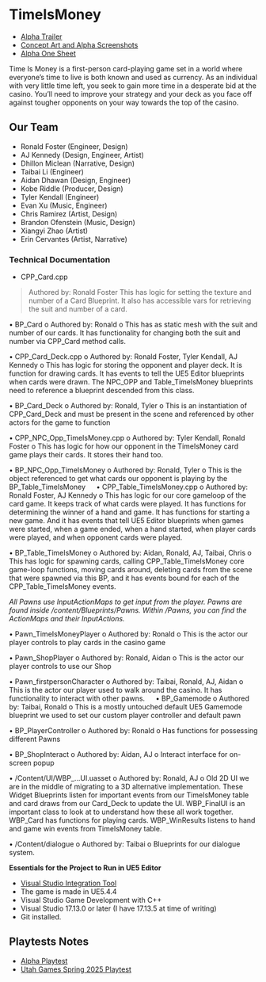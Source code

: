 # TimeIsMoney
* [Alpha Trailer](https://www.youtube.com/watch?v=C_mjkXX7HSU)
* [Concept Art and Alpha Screenshots](https://imgur.com/a/mBRoPgi)
* [Alpha One Sheet](https://imgur.com/a/Grtqsvg)

Time Is Money is a first-person card-playing game set in a world where everyone’s time to live is both known and used as currency. As an individual with very little time left, you seek to gain more time in a desperate bid at the casino. You’ll need to improve your strategy and your deck as you face off against tougher opponents on your way towards the top of the casino.

## Our Team
* Ronald Foster      (Engineer, Design)
* AJ Kennedy         (Design, Engineer, Artist)
* Dhillon Miclean    (Narrative, Design)
* Taibai Li          (Engineer)
* Aidan Dhawan       (Design, Engineer)
* Kobe Riddle        (Producer, Design)
* Tyler Kendall      (Engineer)
* Evan Xu            (Music, Engineer)
* Chris Ramirez      (Artist, Design)
* Brandon Ofenstein  (Music, Design)
* Xiangyi Zhao       (Artist)
* Erin Cervantes     (Artist, Narrative)

### Technical Documentation
* CPP_Card.cpp
> Authored by: Ronald Foster
> This has logic for setting the texture and number of a Card Blueprint. It also has accessible vars for retrieving the suit and number of a card.
    
•	BP_Card
    o	Authored by: Ronald
    o	This has as static mesh with the suit and number of our cards. It has functionality for changing both the suit and number via CPP_Card method calls.
    
•	CPP_Card_Deck.cpp
    o	Authored by: Ronald Foster, Tyler Kendall, AJ Kennedy
    o	This has logic for storing the opponent and player deck. It is function for drawing cards. It has events to tell the UE5 Editor blueprints when cards were drawn. The NPC_OPP and Table_TimeIsMoney blueprints need to reference a blueprint descended from this class.
    
•	BP_Card_Deck
    o	Authored by: Ronald, Tyler
    o	This is an instantiation of CPP_Card_Deck and must be present in the scene and referenced by other actors for the game to function
    
•	CPP_NPC_Opp_TimeIsMoney.cpp
    o	Authored by: Tyler Kendall, Ronald Foster
    o	This has logic for how our opponent in the TimeIsMoney card game plays their cards. It stores their hand too.
    
•	BP_NPC_Opp_TimeIsMoney
    o	Authored by: Ronald, Tyler
    o	This is the object referenced to get what cards our opponent is playing by the BP_Table_TimeIsMoney
 
•	CPP_Table_TimeIsMoney.cpp
    o	Authored by: Ronald Foster, AJ Kennedy
    o	This has logic for our core gameloop of the card game. It keeps track of what cards were played. It has functions for determining the winner of a hand and game. It has functions for starting a new game. And it has events that tell UE5 Editor blueprints when games were started, when a         game ended, when a hand started, when player cards were played, and when opponent cards were played.
    
•	BP_Table_TimeIsMoney
    o	Authored by: Aidan, Ronald, AJ, Taibai, Chris
    o	This has logic for spawning cards, calling CPP_Table_TimeIsMoney core game-loop functions, moving cards around, deleting cards from the scene that were spawned via this BP, and it has events bound for each of the CPP_Table_TimeIsMoney events.

*All Pawns use InputActionMaps to get input from the player. Pawns are found inside /content/Blueprints/Pawns. Within /Pawns, you can find the ActionMaps and their InputActions.*

•	Pawn_TimeIsMoneyPlayer
    o	Authored by: Ronald
    o	This is the actor our player controls to play cards in the casino game
    
•	Pawn_ShopPlayer
    o	Authored by: Ronald, Aidan
    o	This is the actor our player controls to use our Shop
    
•	Pawn_firstpersonCharacter
    o	Authored by: Taibai, Ronald, AJ, Aidan
    o	This is the actor our player used to walk around the casino. It has functionality to interact with other pawns.
 
•	BP_Gamemode
    o	Authored by: Taibai, Ronald
    o	This is a mostly untouched default UE5 Gamemode blueprint we used to set our custom player controller and default pawn
    
•	BP_PlayerController
    o	Authored by: Ronald
    o	Has functions for possessing different Pawns
    
•	BP_ShopInteract
    o	Authored by: Aidan, AJ
    o	Interact interface for on-screen popup
    
•	/Content/UI/WBP_...UI.uasset
    o	Authored by: Ronald, AJ
    o	Old 2D UI we are in the middle of migrating to a 3D alternative implementation. These Widget Blueprints listen for important events from our TimeIsMoney table and card draws from our Card_Deck to update the UI. WBP_FinalUI is an important class to look at to understand how these all         work together. WBP_Card has functions for playing cards. WBP_WinResults listens to hand and game win events from TimeIsMoney table.
    
•	/Content/dialogue
    o	Authored by: Taibai
    o	Blueprints for our dialogue system.

**Essentials for the Project to Run in UE5 Editor**
* [Visual Studio Integration Tool](https://www.fab.com/listings/8a639215-7f85-4cc7-b155-fa2137326209)
* The game is made in UE5.4.4
* Visual Studio Game Development with C++
* Visual Studio 17.13.0 or later (I have 17.13.5 at time of writing)
* Git installed.

## Playtests Notes
* [Alpha Playtest](https://acrobat.adobe.com/id/urn:aaid:sc:VA6C2:de5def23-2d8c-4979-8df3-32a441e6107f)
* [Utah Games Spring 2025 Playtest](https://imgur.com/a/HurWWgQ)

